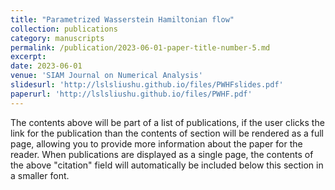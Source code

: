 ```yaml
---
title: "Parametrized Wasserstein Hamiltonian flow"
collection: publications
category: manuscripts
permalink: /publication/2023-06-01-paper-title-number-5.md
excerpt: 
date: 2023-06-01
venue: 'SIAM Journal on Numerical Analysis'
slidesurl: 'http://lslsliushu.github.io/files/PWHFslides.pdf'
paperurl: 'http://lslsliushu.github.io/files/PWHF.pdf'
---
```


The contents above will be part of a list of publications, if the user clicks the link for the publication than the contents of section will be rendered as a full page, allowing you to provide more information about the paper for the reader. When publications are displayed as a single page, the contents of the above "citation" field will automatically be included below this section in a smaller font.
